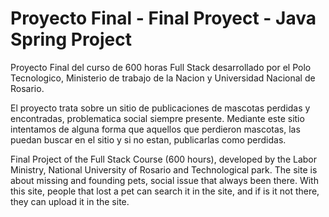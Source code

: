 # Proyecto Final - Final Proyect - Java Spring Project
Proyecto Final del curso de 600 horas Full Stack desarrollado por el Polo Tecnologico, Ministerio de trabajo de la Nacion y Universidad Nacional de Rosario.

El proyecto trata sobre un sitio de publicaciones de mascotas perdidas y encontradas, problematica social siempre presente. Mediante este sitio intentamos de alguna forma que aquellos que perdieron mascotas, las puedan buscar en el sitio y si no estan, publicarlas como perdidas. 

Final Project of the Full Stack Course (600 hours), developed by the Labor Ministry, National University of Rosario and Technological park.
The site is about missing and founding pets, social issue that always been there. With this site, people that lost a pet can search it in the site, and if is it not there, they can upload it in the site. 
